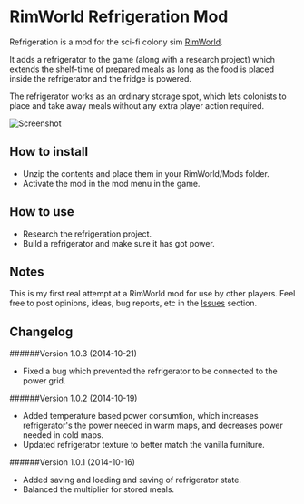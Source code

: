 RimWorld Refrigeration Mod
==========================
Refrigeration is a mod for the sci-fi colony sim [RimWorld](https://www.google.com "RimWorld").

It adds a refrigerator to the game (along with a research project) which extends the shelf-time of prepared meals as long as the food is placed inside the refrigerator and the fridge is powered.

The refrigerator works as an ordinary storage spot, which lets colonists to place and take away meals without any extra player action required.

![Screenshot](https://cloud.githubusercontent.com/assets/1156633/4654449/4a7fb728-54b7-11e4-969f-04db7ffb08c8.png)

## How to install
- Unzip the contents and place them in your RimWorld/Mods folder.
- Activate the mod in the mod menu in the game.

## How to use
- Research the refrigeration project.
- Build a refrigerator and make sure it has got power.

## Notes
This is my first real attempt at a RimWorld mod for use by other players. Feel free to post opinions, ideas, bug reports, etc in the [Issues](https://github.com/indiecosmic/rimworld-refrigeration/issues) section.

## Changelog
######Version 1.0.3 (2014-10-21)
- Fixed a bug which prevented the refrigerator to be connected to the power grid.

######Version 1.0.2 (2014-10-19)
- Added temperature based power consumtion, which increases refrigerator's the power needed in warm maps, and decreases power needed in cold maps.
- Updated refrigerator texture to better match the vanilla furniture.

######Version 1.0.1 (2014-10-16)
- Added saving and loading and saving of refrigerator state.
- Balanced the multiplier for stored meals.

